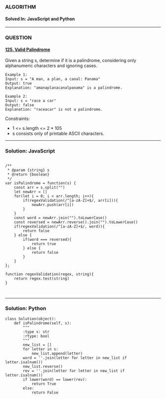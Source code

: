 ### ALGORITHM
#### Solved In: JavaScript and Python
-----
### QUESTION

#### [125. Valid Palindrome](https://leetcode.com/problems/valid-palindrome/)

Given a string s, determine if it is a palindrome, considering only alphanumeric characters and ignoring cases.

``` 
Example 1:
Input: s = "A man, a plan, a canal: Panama"
Output: true
Explanation: "amanaplanacanalpanama" is a palindrome.

Example 2:
Input: s = "race a car"
Output: false
Explanation: "raceacar" is not a palindrome.

```

Constraints:

* 1 <= s.length <= 2 * 105
* s consists only of printable ASCII characters.

-----

### Solution: JavaScript

```

/**
 * @param {string} s
 * @return {boolean}
 */
var isPalindrome = function(s) {
    const arr = s.split("")
    let newArr = []
    for(let i = 0; i < arr.length; i++){
        if(regexValidation(/^[a-zA-Z]+$/, arr[i])){
            newArr.push(arr[i])
        }
    }
    const word = newArr.join("").toLowerCase()
    const reversed = newArr.reverse().join("").toLowerCase()
    if(regexValidation(/^[a-zA-Z]+$/, word)){
        return false 
    } else {
        if(word === reversed){
            return true
        } else {
            return false
        }
    }
};
    
function regexValidation(regex, string){
    return regex.test(string)
}



```

-----

### Solution: Python

```
class Solution(object):
    def isPalindrome(self, s):
        """
        :type s: str
        :rtype: bool
        """
        new_list = []
        for letter in s:
            new_list.append(letter)
        word = ''.join(letter for letter in new_list if letter.isalnum())
        new_list.reverse()
        rev = ''.join(letter for letter in new_list if letter.isalnum())
        if lower(word) == lower(rev):
            return True
        else:
            return False
        
```
